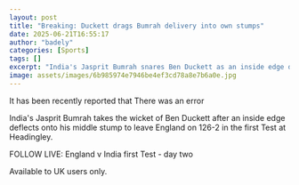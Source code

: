 ```yaml
---
layout: post
title: "Breaking: Duckett drags Bumrah delivery into own stumps"
date: 2025-06-21T16:55:17
author: "badely"
categories: [Sports]
tags: []
excerpt: "India's Jasprit Bumrah snares Ben Duckett as an inside edge deflects onto his middle stump to leave England on 126-2 in the first Test at Headingley."
image: assets/images/6b985974e7946be4ef3cd78a8e7b6a0e.jpg
---
```


It has been recently reported that There was an error

India's Jasprit Bumrah takes the wicket of Ben Duckett after an inside edge deflects onto his middle stump to leave England on 126-2 in the first Test at Headingley.

FOLLOW LIVE: England v India first Test - day two

Available to UK users only.

